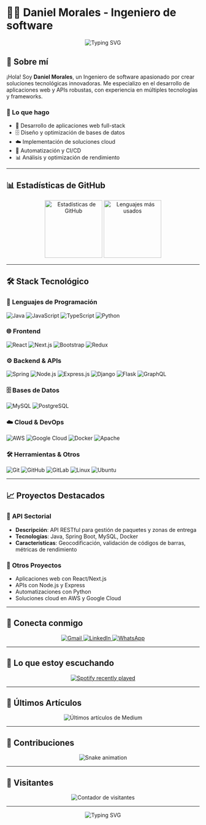 # 👨‍💻 Daniel Morales - Ingeniero de software

<div align="center">
  <img src="https://readme-typing-svg.herokuapp.com?font=Fira+Code&weight=500&size=28&pause=1000&color=4F8CC9&center=true&vCenter=true&width=435&lines=Ingeniero+de+Software;Desarrollador+Full+Stack;Apasionado+por+la+tecnolog%C3%ADa" alt="Typing SVG" />
</div>

## 🚀 Sobre mí

¡Hola! Soy **Daniel Morales**, un Ingeniero de software apasionado por crear soluciones tecnológicas innovadoras. Me especializo en el desarrollo de aplicaciones web y APIs robustas, con experiencia en múltiples tecnologías y frameworks.

### 💼 Lo que hago
- 🔧 Desarrollo de aplicaciones web full-stack
- 🗄️ Diseño y optimización de bases de datos
- ☁️ Implementación de soluciones cloud
- 🚀 Automatización y CI/CD
- 📊 Análisis y optimización de rendimiento

---

## 📊 Estadísticas de GitHub

<div align="center">
  <img src="https://github-readme-stats.vercel.app/api?username=Dani6777-2&hide_title=false&hide_rank=false&show_icons=true&include_all_commits=true&count_private=true&disable_animations=false&theme=dracula&locale=es&hide_border=false" height="150" alt="Estadísticas de GitHub" />
  <img src="https://github-readme-stats.vercel.app/api/top-langs?username=Dani6777-2&locale=es&hide_title=false&layout=compact&card_width=320&langs_count=5&theme=dracula&hide_border=false" height="150" alt="Lenguajes más usados" />
</div>

---

## 🛠️ Stack Tecnológico

### 🎯 **Lenguajes de Programación**
![Java](https://img.shields.io/badge/Java-ED8B00?style=for-the-badge&logo=openjdk&logoColor=white)
![JavaScript](https://img.shields.io/badge/JavaScript-F7DF1E?style=for-the-badge&logo=javascript&logoColor=black)
![TypeScript](https://img.shields.io/badge/TypeScript-007ACC?style=for-the-badge&logo=typescript&logoColor=white)
![Python](https://img.shields.io/badge/Python-3776AB?style=for-the-badge&logo=python&logoColor=white)

### 🌐 **Frontend**
![React](https://img.shields.io/badge/React-20232A?style=for-the-badge&logo=react&logoColor=61DAFB)
![Next.js](https://img.shields.io/badge/Next.js-000000?style=for-the-badge&logo=next.js&logoColor=white)
![Bootstrap](https://img.shields.io/badge/Bootstrap-563D7C?style=for-the-badge&logo=bootstrap&logoColor=white)
![Redux](https://img.shields.io/badge/Redux-593D88?style=for-the-badge&logo=redux&logoColor=white)

### ⚙️ **Backend & APIs**
![Spring](https://img.shields.io/badge/Spring-6DB33F?style=for-the-badge&logo=spring&logoColor=white)
![Node.js](https://img.shields.io/badge/Node.js-43853D?style=for-the-badge&logo=node.js&logoColor=white)
![Express.js](https://img.shields.io/badge/Express.js-404D59?style=for-the-badge)
![Django](https://img.shields.io/badge/Django-092E20?style=for-the-badge&logo=django&logoColor=white)
![Flask](https://img.shields.io/badge/Flask-000000?style=for-the-badge&logo=flask&logoColor=white)
![GraphQL](https://img.shields.io/badge/GraphQL-E10098?style=for-the-badge&logo=graphql&logoColor=white)

### 🗄️ **Bases de Datos**
![MySQL](https://img.shields.io/badge/MySQL-4479A1?style=for-the-badge&logo=mysql&logoColor=white)
![PostgreSQL](https://img.shields.io/badge/PostgreSQL-316192?style=for-the-badge&logo=postgresql&logoColor=white)

### ☁️ **Cloud & DevOps**
![AWS](https://img.shields.io/badge/AWS-232F3E?style=for-the-badge&logo=amazon-aws&logoColor=white)
![Google Cloud](https://img.shields.io/badge/Google_Cloud-4285F4?style=for-the-badge&logo=google-cloud&logoColor=white)
![Docker](https://img.shields.io/badge/Docker-2496ED?style=for-the-badge&logo=docker&logoColor=white)
![Apache](https://img.shields.io/badge/Apache-D22128?style=for-the-badge&logo=apache&logoColor=white)

### 🛠️ **Herramientas & Otros**
![Git](https://img.shields.io/badge/Git-F05032?style=for-the-badge&logo=git&logoColor=white)
![GitHub](https://img.shields.io/badge/GitHub-100000?style=for-the-badge&logo=github&logoColor=white)
![GitLab](https://img.shields.io/badge/GitLab-330F63?style=for-the-badge&logo=gitlab&logoColor=white)
![Linux](https://img.shields.io/badge/Linux-FCC624?style=for-the-badge&logo=linux&logoColor=black)
![Ubuntu](https://img.shields.io/badge/Ubuntu-E95420?style=for-the-badge&logo=ubuntu&logoColor=white)

---

## 📈 Proyectos Destacados

### 🚀 **API Sectorial** 
- **Descripción**: API RESTful para gestión de paquetes y zonas de entrega
- **Tecnologías**: Java, Spring Boot, MySQL, Docker
- **Características**: Geocodificación, validación de códigos de barras, métricas de rendimiento

### 🔧 **Otros Proyectos**
- Aplicaciones web con React/Next.js
- APIs con Node.js y Express
- Automatizaciones con Python
- Soluciones cloud en AWS y Google Cloud

---

## 📱 Conecta conmigo

<div align="center">
  <a href="mailto:tu-email@gmail.com">
    <img src="https://img.shields.io/badge/Gmail-D14836?style=for-the-badge&logo=gmail&logoColor=white" alt="Gmail" />
  </a>
  <a href="https://linkedin.com/in/tu-perfil">
    <img src="https://img.shields.io/badge/LinkedIn-0077B5?style=for-the-badge&logo=linkedin&logoColor=white" alt="LinkedIn" />
  </a>
  <a href="https://wa.me/tu-numero">
    <img src="https://img.shields.io/badge/WhatsApp-25D366?style=for-the-badge&logo=whatsapp&logoColor=white" alt="WhatsApp" />
  </a>
</div>

---

## 🎵 Lo que estoy escuchando

<div align="center">
  <a href="https://open.spotify.com/user/31cu4qobkw4tsmuztburminbutlq">
    <img src="https://spotify-recently-played-readme.vercel.app/api?user=31cu4qobkw4tsmuztburminbutlq&count=5" alt="Spotify recently played" />
  </a>
</div>

---

## 📝 Últimos Artículos

<div align="center">
  <img src="https://github-read-medium-git-main.pahlevikun.vercel.app/latest?limit=4&username=dani6777-2" alt="Últimos artículos de Medium" />
</div>

---

## 🐍 Contribuciones

<div align="center">
  <img src="https://raw.githubusercontent.com/Dani6777-2/Dani6777-2/output/snake.svg" alt="Snake animation" />
</div>

---

## 👥 Visitantes

<div align="center">
  <img src="https://profile-counter.glitch.me/Dani6777-2/count.svg" alt="Contador de visitantes" />
</div>

---

<div align="center">
  <img src="https://readme-typing-svg.herokuapp.com?font=Fira+Code&weight=500&size=20&pause=1000&color=4F8CC9&center=true&vCenter=true&width=435&lines=Gracias+por+visitar+mi+perfil!+%F0%9F%9A%80" alt="Typing SVG" />
</div>
